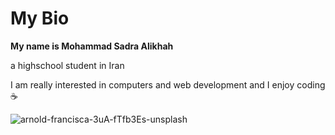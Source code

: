 # My Bio

**My name is Mohammad Sadra Alikhah**

 a highschool student in Iran

I am really interested in computers and web development and I enjoy coding :coffee:

![arnold-francisca-3uA-fTfb3Es-unsplash](https://user-images.githubusercontent.com/59699494/166431878-67595fdb-c151-4ca2-8c2c-e846883b032b.jpg)

